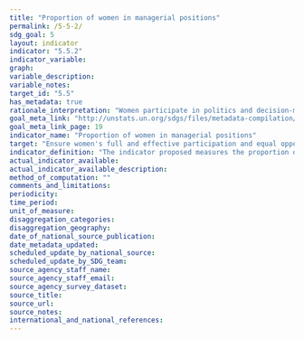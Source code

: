 ```yaml
---
title: "Proportion of women in managerial positions"
permalink: /5-5-2/
sdg_goal: 5
layout: indicator
indicator: "5.5.2"
indicator_variable: 
graph: 
variable_description: 
variable_notes: 
target_id: "5.5"
has_metadata: true
rationale_interpretation: "Women participate in politics and decision-making at all levels, in different functions and across all spheres. They participate as candidates for local, regional and national elections, members of parliament or local council, heads of state and government, ministers, members of political parties, leaders and managers of business. Capturing an accurate assessment of women's representation across these different forms of political and economic leadership is a key marker of progress in achieving gender equality and women's empowerment."
goal_meta_link: "http://unstats.un.org/sdgs/files/metadata-compilation/Metadata-Goal-5.pdf"
goal_meta_link_page: 19
indicator_name: "Proportion of women in managerial positions"
target: "Ensure women's full and effective participation and equal opportunities for leadership at all levels of decision-making in political, economic and public life"
indicator_definition: "The indicator proposed measures the proportion of women in leadership positions across a number of areas, including: 	in the executive branch of government: 		Number of women Heads of State and Governments as a percentage of total (Tier 1) 		Number of ministerial positions that are held by women as a percentage of total (Tier 1 ' part of Minimum set of gender indicators) 		Number of leadership positions held by women in local governments as a percentage of total (Tier 3) 	in the legislative branch of government: 		Number of seats in national parliaments held by women as a percentage of total (Tier 1 ' part of Minimum set of gender indicators) 	in the judiciary branch of government and law enforcement: 		Number of women judges as a percentage of total (Tier 2 - ' part of Minimum set of gender indicators) 		Number of women police officers as a percentage of total (Tier 2 ' part of Minimum set of gender indicators) ; and 	the share of managers in public and private sector enterprises that are women (Tier 1 ' part of Minimum set of gender indicators). Some of these data are already collected while others need further development. For example, UN Women routinely collects data on women Heads of State and Government; the Inter-Parliamentary Union (IPU) regularly collects data on the proportion of women ministers and in parliaments; indicators on women in law enforcement are also readily available; and ILO regularly publishes data on women managers using data from national labour force surveys. Data on women's political participation at the local level have not been as systematically collected at the global level. Measuring women's participation in local government is important, however, because of the responsibilities of local governments and the significantly higher number of opportunities (that is, seats) available to women candidates at this level. To measure women's representation in local governments, methodologies and standards are currently being developed by UN Women and United Cities and Local Governments (UCLG)."
actual_indicator_available: 
actual_indicator_available_description: 
method_of_computation: ""
comments_and_limitations: 
periodicity: 
time_period: 
unit_of_measure: 
disaggregation_categories: 
disaggregation_geography: 
date_of_national_source_publication: 
date_metadata_updated: 
scheduled_update_by_national_source: 
scheduled_update_by_SDG_team: 
source_agency_staff_name: 
source_agency_staff_email: 
source_agency_survey_dataset: 
source_title: 
source_url: 
source_notes: 
international_and_national_references: 
---
```


